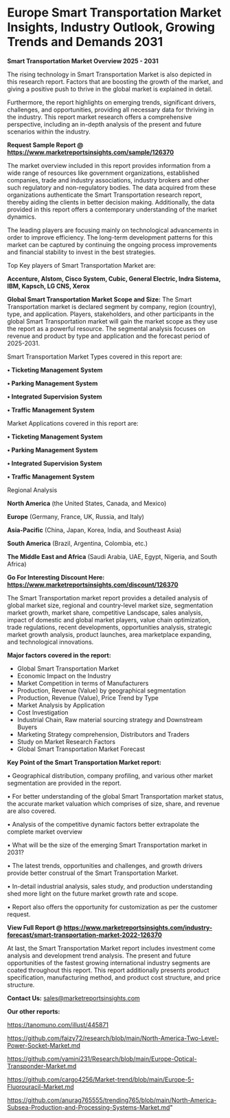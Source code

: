 # Europe Smart Transportation Market Insights, Industry Outlook, Growing Trends and Demands 2031

<Strong> Smart Transportation Market Overview 2025 - 2031</strong>

The rising technology in Smart Transportation Market is also depicted in this research report. Factors that are boosting the growth of the market, and giving a positive push to thrive in the global market is explained in detail.

Furthermore, the report highlights on emerging trends, significant drivers, challenges, and opportunities, providing all necessary data for thriving in the industry. This report market research offers a comprehensive perspective, including an in-depth analysis of the present and future scenarios within the industry.

<strong>Request Sample Report @ <a href=https://www.marketreportsinsights.com/sample/126370>https://www.marketreportsinsights.com/sample/126370</a></strong>

The market overview included in this report provides information from a wide range of resources like government organizations, established companies, trade and industry associations, industry brokers and other such regulatory and non-regulatory bodies. The data acquired from these organizations authenticate the Smart Transportation research report, thereby aiding the clients in better decision making. Additionally, the data provided in this report offers a contemporary understanding of the market dynamics.

The leading players are focusing mainly on technological advancements in order to improve efficiency. The long-term development patterns for this market can be captured by continuing the ongoing process improvements and financial stability to invest in the best strategies.

Top Key players of Smart Transportation Market are:

<strong>Accenture, Alstom, Cisco System, Cubic, General Electric, Indra Sistema, IBM, Kapsch, LG CNS, Xerox</strong>

<strong><b>Global Smart Transportation Market Scope and Size:</b></strong>
The Smart Transportation market is declared segment by company, region (country), type, and application. Players, stakeholders, and other participants in the global Smart Transportation market will gain the market scope as they use the report as a powerful resource. The segmental analysis focuses on revenue and product by type and application and the forecast period of 2025-2031.

Smart Transportation Market Types covered in this report are:

<strong>• Ticketing Management System

• Parking Management System

• Integrated Supervision System

• Traffic Management System</strong>

Market Applications covered in this report are:

<strong>• Ticketing Management System

• Parking Management System

• Integrated Supervision System

• Traffic Management System</strong> 

Regional Analysis

<strong>North America</strong> (the United States, Canada, and Mexico)

<strong>Europe</strong> (Germany, France, UK, Russia, and Italy)

<strong>Asia-Pacific</strong> (China, Japan, Korea, India, and Southeast Asia)

<strong>South America</strong> (Brazil, Argentina, Colombia, etc.)

<strong>The Middle East and Africa</strong> (Saudi Arabia, UAE, Egypt, Nigeria, and South Africa)

<strong>Go For Interesting Discount Here: <a href=https://www.marketreportsinsights.com/discount/126370>https://www.marketreportsinsights.com/discount/126370</a></strong>

The Smart Transportation market report provides a detailed analysis of global market size, regional and country-level market size, segmentation market growth, market share, competitive Landscape, sales analysis, impact of domestic and global market players, value chain optimization, trade regulations, recent developments, opportunities analysis, strategic market growth analysis, product launches, area marketplace expanding, and technological innovations.

<strong><b>Major factors covered in the report:</b></strong>
<ul>
  <li>Global Smart Transportation Market </li>
  <li>Economic Impact on the Industry</li>
  <li>Market Competition in terms of Manufacturers</li>
  <li>Production, Revenue (Value) by geographical segmentation</li>
  <li>Production, Revenue (Value), Price Trend by Type</li>
  <li>Market Analysis by Application</li>
  <li>Cost Investigation</li>
  <li>Industrial Chain, Raw material sourcing strategy and Downstream Buyers</li>
  <li>Marketing Strategy comprehension, Distributors and Traders</li>
  <li>Study on Market Research Factors</li>
  <li>Global Smart Transportation Market Forecast</li>
</ul>

<strong><b>Key Point of the Smart Transportation Market report:</b></strong>

• Geographical distribution, company profiling, and various other market segmentation are provided in the report.

• For better understanding of the global Smart Transportation market status, the accurate market valuation which comprises of size, share, and revenue are also covered.

• Analysis of the competitive dynamic factors better extrapolate the complete market overview

• What will be the size of the emerging Smart Transportation market in 2031?

• The latest trends, opportunities and challenges, and growth drivers provide better construal of the Smart Transportation Market.

• In-detail industrial analysis, sales study, and production understanding shed more light on the future market growth rate and scope.

• Report also offers the opportunity for customization as per the customer request.

<strong><b>View Full Report @ <a href=https://www.marketreportsinsights.com/industry-forecast/smart-transportation-market-2022-126370>https://www.marketreportsinsights.com/industry-forecast/smart-transportation-market-2022-126370</a></b></strong>


At last, the Smart Transportation Market report includes investment come analysis and development trend analysis. The present and future opportunities of the fastest growing international industry segments are coated throughout this report. This report additionally presents product specification, manufacturing method, and product cost structure, and price structure.

<strong>Contact Us:</strong>
sales@marketreportsinsights.com

<strong>Our other reports:</strong>

<a href=https://tanomuno.com/illust/445871>https://tanomuno.com/illust/445871</a>

<a href=https://github.com/faizy72/research/blob/main/North-America-Two-Level-Power-Socket-Market.md>https://github.com/faizy72/research/blob/main/North-America-Two-Level-Power-Socket-Market.md</a>

<a href=https://github.com/yamini231/Research/blob/main/Europe-Optical-Transponder-Market.md>https://github.com/yamini231/Research/blob/main/Europe-Optical-Transponder-Market.md</a>

<a href=https://github.com/cargo4256/Market-trend/blob/main/Europe-5-Fluorouracil-Market.md>https://github.com/cargo4256/Market-trend/blob/main/Europe-5-Fluorouracil-Market.md</a>

<a href=https://github.com/anurag765555/trending765/blob/main/North-America-Subsea-Production-and-Processing-Systems-Market.md>https://github.com/anurag765555/trending765/blob/main/North-America-Subsea-Production-and-Processing-Systems-Market.md</a>"
